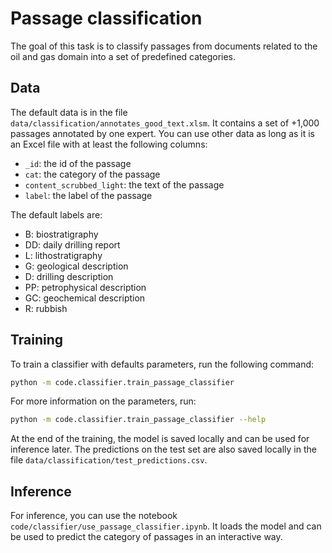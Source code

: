 # Passage classification

The goal of this task is to classify passages from documents related to the oil and gas domain into a set of predefined categories.

## Data

The default data is in the file `data/classification/annotates_good_text.xlsm`. It contains a set of +1,000 passages annotated by one expert.
You can use other data as long as it is an Excel file with at least the following columns:

  - `_id`: the id of the passage
  - `cat`: the category of the passage
  - `content_scrubbed_light`: the text of the passage
  - `label`: the label of the passage

The default labels are:

  - B: biostratigraphy
  - DD: daily drilling report
  - L: lithostratigraphy
  - G: geological description
  - D: drilling description
  - PP: petrophysical description
  - GC: geochemical description
  - R: rubbish

## Training

To train a classifier with defaults parameters, run the following command:

```bash
python -m code.classifier.train_passage_classifier 
```

For more information on the parameters, run:

```bash
python -m code.classifier.train_passage_classifier --help
```

At the end of the training, the model is saved locally and can be used for inference later.
The predictions on the test set are also saved locally in the file `data/classification/test_predictions.csv`.

## Inference

For inference, you can use the notebook `code/classifier/use_passage_classifier.ipynb`.
It loads the model and can be used to predict the category of passages in an interactive way.
